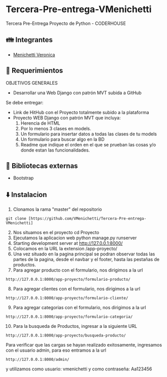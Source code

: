 # Tercera-Pre-entrega-VMenichetti
Tercera Pre-Entrega Proyecto de Python - CODERHOUSE

## 👪 Integrantes 
- [Menichetti Veronica](https://github.com/VMenichetti)


## 📜 Requerimientos 

OBJETIVOS GENERALES
- Desarrollar una Web Django con patrón MVT subida a GitHub

Se debe entregar:
- Link de HitHub con el Proyecto totalmente subido a la plataforma
- Proyecto WEB Django con patrón MVT que incluya:
  1. Herencia de HTML
  2. Por lo menos 3 clases en models.
  3. Un formulario para insertar datos a todas las clases de tu models
  4. Un formulario para buscar algo en la BD
  5. Readme que indique el orden en el que se prueban las cosas y/o donde estan las funcionalidades.


## 📗 Bibliotecas externas

- Bootstrap

## ⬇️ Instalacion

1. Clonamos la rama "master" del repositorio
```
git clone [https://github.com/VMenichetti/Tercera-Pre-entrega-VMenichetti]
```
2. Nos situamos en el proyecto
cd Proyecto
3. Ejecutamos la aplicacion web
python manage.py runserver
4. Starting development server at http://127.0.0.1:8000/
5. Colocamos en la URL la extension
   /app-proyecto/
6. Una vez situado en la pagina principal se podran observar todas las partes de la pagina, desde el navbar y el footer, hasta las pestañas de productos.
7. Para agregar producto con el formulario, nos dirigimos a la url
```
http://127.0.0.1:8000/app-proyecto/formulario-producto/
```
8. Para agregar clientes con el formulario, nos dirigimos a la url
```
http://127.0.0.1:8000/app-proyecto/formulario-cliente/
```
9. Para agregar categorias con el formulario, nos dirigimos a la url
```
http://127.0.0.1:8000/app-proyecto/formulario-categoria/
```
10. Para la busqueda de Productos, ingresar a la siguiente URL
```
http://127.0.0.1:8000/app-proyecto/busqueda-producto/
```
Para verificar que las cargas se hayan realizado exitosamente, ingresamos con el usuario admin, para eso entramos a la url
```
http://127.0.0.1:8000/admin/
```
y utilizamos como usuario: vmenichetti y como contraseña: Aa123456
